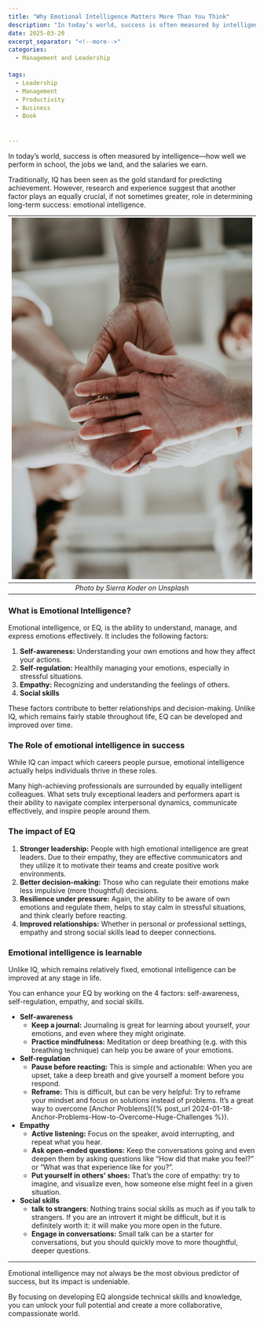 ```yaml
---
title: "Why Emotional Intelligence Matters More Than You Think"
description: "In today’s world, success is often measured by intelligence—how well we perform in school, the jobs we land, and the salaries we earn. Traditionally, IQ has been seen as the gold standard for predicting achievement. However, research and experience suggest that another factor plays an equally crucial, if not sometimes greater, role in determining long-term success: emotional intelligence. Why? Find out in this post."
date: 2025-03-20
excerpt_separator: "<!--more-->"
categories:
  - Management and Leadership

tags:
  - Leadership
  - Management
  - Productivity
  - Business
  - Book


---
```


In today’s world, success is often measured by intelligence—how well we perform in school, the jobs we land, and the salaries we earn.

Traditionally, IQ has been seen as the gold standard for predicting achievement. However, research and experience suggest that another factor plays an equally crucial, if not sometimes greater, role in determining long-term success: emotional intelligence.

| ![image](/assets/images/sierra-koder-hands-unsplash.jpg) |
|:--:|
| *Photo by Sierra Koder on Unsplash* |

### What is Emotional Intelligence?

Emotional intelligence, or EQ, is the ability to understand, manage, and express emotions effectively. It includes the following factors:

1. **Self-awareness:** Understanding your own emotions and how they affect your actions.
2. **Self-regulation:** Healthily managing your emotions, especially in stressful situations.
3. **Empathy:** Recognizing and understanding the feelings of others.
4. **Social skills**

These factors contribute to better relationships and decision-making. Unlike IQ, which remains fairly stable throughout life, EQ can be developed and improved over time.

### The Role of emotional intelligence in success

While IQ can impact which careers people pursue, emotional intelligence actually helps individuals thrive in these roles.

Many high-achieving professionals are surrounded by equally intelligent colleagues. What sets truly exceptional leaders and performers apart is their ability to navigate complex interpersonal dynamics, communicate effectively, and inspire people around them.

### The impact of EQ

1. **Stronger leadership:** People with high emotional intelligence are great leaders. Due to their empathy, they are effective communicators and they utilize it to motivate their teams and create positive work environments.
2. **Better decision-making:** Those who can regulate their emotions make less impulsive (more thoughtful) decisions.
3. **Resilience under pressure:** Again, the ability to be aware of own emotions and regulate them, helps to stay calm in stressful situations, and think clearly before reacting.
4. **Improved relationships:** Whether in personal or professional settings, empathy and strong social skills lead to deeper connections.

### Emotional intelligence is learnable

Unlike IQ, which remains relatively fixed, emotional intelligence can be improved at any stage in life.

You can enhance your EQ by working on the 4 factors: self-awareness, self-regulation, empathy, and social skills.

- **Self-awareness**
  - **Keep a journal:** Journaling is great for learning about yourself, your emotions, and even where they might originate.
  - **Practice mindfulness:** Meditation or deep breathing (e.g. with this breathing technique) can help you be aware of your emotions.
- **Self-regulation**
  - **Pause before reacting:** This is simple and actionable: When you are upset, take a deep breath and give yourself a moment before you respond.
  - **Reframe:** This is difficult, but can be very helpful: Try to reframe your mindset and focus on solutions instead of problems. It’s a great way to overcome [Anchor Problems]({% post_url 2024-01-18-Anchor-Problems-How-to-Overcome-Huge-Challenges %}).
- **Empathy**
  - **Active listening:** Focus on the speaker, avoid interrupting, and repeat what you hear.
  - **Ask open-ended questions:** Keep the conversations going and even deepen them by asking questions like “How did that make you feel?” or “What was that experience like for you?”.
  - **Put yourself in others’ shoes:** That’s the core of empathy: try to imagine, and visualize even, how someone else might feel in a given situation.
- **Social skills**
  - **talk to strangers**: Nothing trains social skills as much as if you talk to strangers. If you are an introvert it might be difficult, but it is definitely worth it: it will make you more open in the future.
  - **Engage in conversations:** Small talk can be a starter for conversations, but you should quickly move to more thoughtful, deeper questions.

---

Emotional intelligence may not always be the most obvious predictor of success, but its impact is undeniable.

By focusing on developing EQ alongside technical skills and knowledge, you can unlock your full potential and create a more collaborative, compassionate world.